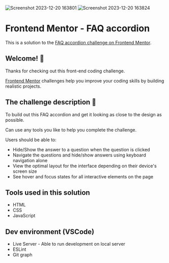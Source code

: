 ![Screenshot 2023-12-20 163801](https://github.com/Tonysasasa/Front-end-Projects/assets/88671604/f4f0c84b-150a-4306-9817-fe45b33467d4)
![Screenshot 2023-12-20 163824](https://github.com/Tonysasasa/Front-end-Projects/assets/88671604/cc0b8b8c-3de9-4782-898c-a1d1296d223d)

# Frontend Mentor - FAQ accordion

This is a solution to the [FAQ accordion challenge on Frontend Mentor](https://www.frontendmentor.io/challenges/faq-accordion-wyfFdeBwBz). 

## Welcome! 👋

Thanks for checking out this front-end coding challenge.

[Frontend Mentor](https://www.frontendmentor.io) challenges help you improve your coding skills by building realistic projects.

## The challenge description 🚀

To build out this FAQ accordion and get it looking as close to the design as possible.

Can use any tools you like to help you complete the challenge. 

Users should be able to: 

- Hide/Show the answer to a question when the question is clicked
- Navigate the questions and hide/show answers using keyboard navigation alone
- View the optimal layout for the interface depending on their device's screen size
- See hover and focus states for all interactive elements on the page

## Tools used in this solution
- HTML
- CSS
- JavaScript

## Dev environment (VSCode)
- Live Server - Able to run development on local server
- ESLint 
- Git graph
